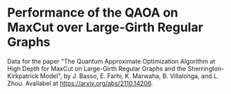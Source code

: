 # Performance of the QAOA on MaxCut over Large-Girth Regular Graphs
Data for the paper "The Quantum Approximate Optimization Algorithm at High Depth for MaxCut on Large-Girth Regular Graphs and the Sherrington-Kirkpatrick Model", by J. Basso, E. Farhi, K. Marwaha, B. Villalonga, and L. Zhou. Availabel at https://arxiv.org/abs/2110.14206.
